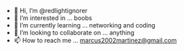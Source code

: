 - 👋 Hi, I’m @redlightignorer
- 👀 I’m interested in ... boobs
- 🌱 I’m currently learning ... networking and coding
- 💞️ I’m looking to collaborate on ... anything
- 📫 How to reach me ... marcus2002martinez@gmail.com

<!---
redlightignorer/redlightignorer is a ✨ special ✨ repository because its `README.md` (this file) appears on your GitHub profile.
You can click the Preview link to take a look at your changes.
--->
